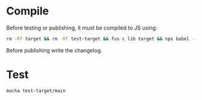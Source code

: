 # Compile

Before testing or publishing, it must be compiled to JS using:

```bash
rm -Rf target && rm -Rf test-target && fus c lib target && npx babel --plugins=transform-es2015-modules-commonjs -d target target && fus c test test-target && npx babel --plugins=transform-es2015-modules-commonjs -d test-target test-target
```

Before publishing write the changelog.

# Test

```bash
mocha test-target/main
```
